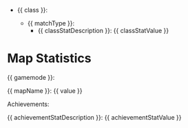 - {{ class }}:

  - {{ matchType }}:
    - {{ classStatDescription }}: {{ classStatValue }}

# Map Statistics

{{ gamemode }}:

{{ mapName }}: {{ value }}

Achievements:

{{ achievementStatDescription }}: {{ achievementStatValue }}